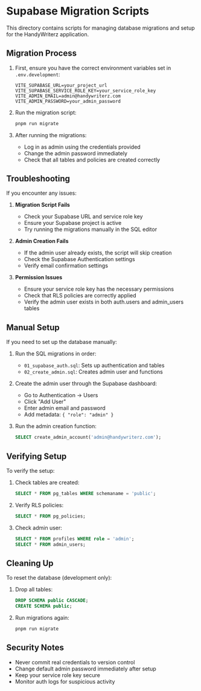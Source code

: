 # Supabase Migration Scripts

This directory contains scripts for managing database migrations and setup for the HandyWriterz application.

## Migration Process

1. First, ensure you have the correct environment variables set in `.env.development`:
   ```
   VITE_SUPABASE_URL=your_project_url
   VITE_SUPABASE_SERVICE_ROLE_KEY=your_service_role_key
   VITE_ADMIN_EMAIL=admin@handywriterz.com
   VITE_ADMIN_PASSWORD=your_admin_password
   ```

2. Run the migration script:
   ```bash
   pnpm run migrate
   ```

3. After running the migrations:
   - Log in as admin using the credentials provided
   - Change the admin password immediately
   - Check that all tables and policies are created correctly

## Troubleshooting

If you encounter any issues:

1. **Migration Script Fails**
   - Check your Supabase URL and service role key
   - Ensure your Supabase project is active
   - Try running the migrations manually in the SQL editor

2. **Admin Creation Fails**
   - If the admin user already exists, the script will skip creation
   - Check the Supabase Authentication settings
   - Verify email confirmation settings

3. **Permission Issues**
   - Ensure your service role key has the necessary permissions
   - Check that RLS policies are correctly applied
   - Verify the admin user exists in both auth.users and admin_users tables

## Manual Setup

If you need to set up the database manually:

1. Run the SQL migrations in order:
   - `01_supabase_auth.sql`: Sets up authentication and tables
   - `02_create_admin.sql`: Creates admin user and functions

2. Create the admin user through the Supabase dashboard:
   - Go to Authentication → Users
   - Click "Add User"
   - Enter admin email and password
   - Add metadata: `{ "role": "admin" }`

3. Run the admin creation function:
   ```sql
   SELECT create_admin_account('admin@handywriterz.com');
   ```

## Verifying Setup

To verify the setup:

1. Check tables are created:
   ```sql
   SELECT * FROM pg_tables WHERE schemaname = 'public';
   ```

2. Verify RLS policies:
   ```sql
   SELECT * FROM pg_policies;
   ```

3. Check admin user:
   ```sql
   SELECT * FROM profiles WHERE role = 'admin';
   SELECT * FROM admin_users;
   ```

## Cleaning Up

To reset the database (development only):

1. Drop all tables:
   ```sql
   DROP SCHEMA public CASCADE;
   CREATE SCHEMA public;
   ```

2. Run migrations again:
   ```bash
   pnpm run migrate
   ```

## Security Notes

- Never commit real credentials to version control
- Change default admin password immediately after setup
- Keep your service role key secure
- Monitor auth logs for suspicious activity
